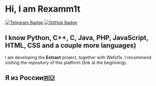 # Hi, I am Rexamm1t
<div>
<a 
href="https://t.me/rexamm1t"
><img src="https://img.shields.io/badge/Telegram-blue?style=for-the-badge&logo=telegram&logoColor=white" alt="Telegram Badge" /></a>
<a 
href="https://github.com/Rexamm1t/Extract"
><img src="https://img.shields.io/badge/GitHub-black?style=for-the-badge&logo=github&logoColor=white" alt="GitHub Badge" /></a>
</div>

## I know Python, C++, C, Java, PHP, JavaScript, HTML, CSS and a couple more languages)

I am developing the **__Extract__** project, together with Wefol1x. I recommend visiting the repository of this platform (link at the beginning).

## Я из России🇷🇺
